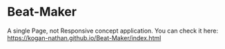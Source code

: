 # Beat-Maker
A single Page, not Responsive concept application.
You can check it here: https://kogan-nathan.github.io/Beat-Maker/index.html
